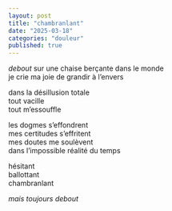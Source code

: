 ```yaml
---
layout: post
title: "chambranlant"
date: "2025-03-18"
categories: "douleur"
published: true
---
```


*debout* sur une chaise berçante dans le monde  
je crie ma joie de grandir à l’envers  

dans la désillusion totale  
tout vacille  
tout m’essouffle  

les dogmes s’effondrent  
mes certitudes s’effritent  
mes doutes me soulèvent  
dans l’impossible réalité du temps  

hésitant  
ballottant  
chambranlant  

*mais toujours debout*
